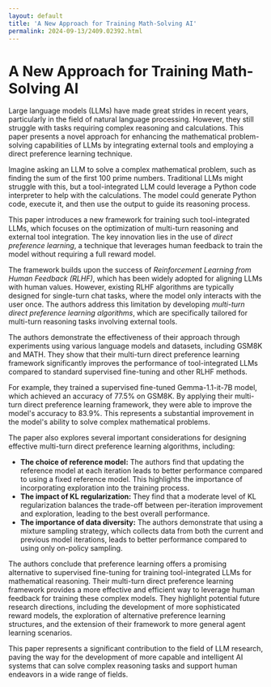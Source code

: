 ```yaml
---
layout: default
title: 'A New Approach for Training Math-Solving AI'
permalink: 2024-09-13/2409.02392.html
---
```

#  A New Approach for Training Math-Solving AI

Large language models (LLMs) have made great strides in recent years, particularly in the field of natural language processing. However, they still struggle with tasks requiring complex reasoning and calculations. This paper presents a novel approach for enhancing the mathematical problem-solving capabilities of LLMs by integrating external tools and employing a direct preference learning technique.

Imagine asking an LLM to solve a complex mathematical problem, such as finding the sum of the first 100 prime numbers. Traditional LLMs might struggle with this, but a tool-integrated LLM could leverage a Python code interpreter to help with the calculations. The model could generate Python code, execute it, and then use the output to guide its reasoning process. 

This paper introduces a new framework for training such tool-integrated LLMs, which focuses on the optimization of multi-turn reasoning and external tool integration. The key innovation lies in the use of *direct preference learning*, a technique that leverages human feedback to train the model without requiring a full reward model. 

The framework builds upon the success of *Reinforcement Learning from Human Feedback (RLHF)*, which has been widely adopted for aligning LLMs with human values. However, existing RLHF algorithms are typically designed for single-turn chat tasks, where the model only interacts with the user once. The authors address this limitation by developing *multi-turn direct preference learning algorithms*, which are specifically tailored for multi-turn reasoning tasks involving external tools.

The authors demonstrate the effectiveness of their approach through experiments using various language models and datasets, including GSM8K and MATH. They show that their multi-turn direct preference learning framework significantly improves the performance of tool-integrated LLMs compared to standard supervised fine-tuning and other RLHF methods.

For example, they trained a supervised fine-tuned Gemma-1.1-it-7B model, which achieved an accuracy of 77.5% on GSM8K. By applying their multi-turn direct preference learning framework, they were able to improve the model's accuracy to 83.9%. This represents a substantial improvement in the model's ability to solve complex mathematical problems.

The paper also explores several important considerations for designing effective multi-turn direct preference learning algorithms, including:

* **The choice of reference model:** The authors find that updating the reference model at each iteration leads to better performance compared to using a fixed reference model. This highlights the importance of incorporating exploration into the training process.
* **The impact of KL regularization:**  They find that a moderate level of KL regularization balances the trade-off between per-iteration improvement and exploration, leading to the best overall performance.
* **The importance of data diversity:** The authors demonstrate that using a mixture sampling strategy, which collects data from both the current and previous model iterations, leads to better performance compared to using only on-policy sampling. 

The authors conclude that preference learning offers a promising alternative to supervised fine-tuning for training tool-integrated LLMs for mathematical reasoning. Their multi-turn direct preference learning framework provides a more effective and efficient way to leverage human feedback for training these complex models. They highlight potential future research directions, including the development of more sophisticated reward models, the exploration of alternative preference learning structures, and the extension of their framework to more general agent learning scenarios.

This paper represents a significant contribution to the field of LLM research, paving the way for the development of more capable and intelligent AI systems that can solve complex reasoning tasks and support human endeavors in a wide range of fields.